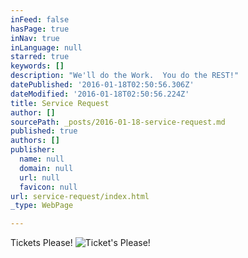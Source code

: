 ```yaml
---
inFeed: false
hasPage: true
inNav: true
inLanguage: null
starred: true
keywords: []
description: "We'll do the Work.  You do the REST!"
datePublished: '2016-01-18T02:50:56.306Z'
dateModified: '2016-01-18T02:50:56.224Z'
title: Service Request
author: []
sourcePath: _posts/2016-01-18-service-request.md
published: true
authors: []
publisher:
  name: null
  domain: null
  url: null
  favicon: null
url: service-request/index.html
_type: WebPage

---
```

Tickets Please!
![Ticket's Please!](https://the-grid-user-content.s3-us-west-2.amazonaws.com/29ddda88-1d5c-4938-837d-b879b6244ffb.ico)